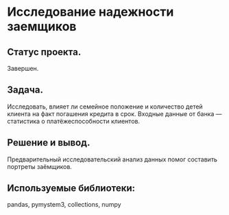 # Исследование надежности заемщиков
## Статус проекта.
Завершен.
## Задача. 
Исследовать, влияет ли семейное положение и количество детей клиента на факт погашения кредита в срок. Входные данные от банка — статистика о платёжеспособности клиентов.
## Решение и вывод. 
Предварительный исследовательский анализ данных помог составить портреты заёмщиков.
## Используемые библиотеки:
pandas, pymystem3, collections, numpy
